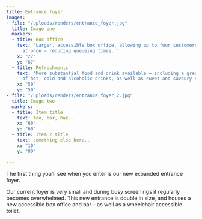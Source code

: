```yaml
---
title: Entrance foyer
images:
- file: "/uploads/renders/entrance_foyer.jpg"
  title: Image one
  markers:
  - title: Box office
    text: 'Larger, accessible box office, allowing up to four customers to be served
      at once – reducing queueing times. '
    x: "27"
    y: "67"
  - title: Refreshments
    text: 'More substantial food and drink available – including a greater variety
      of hot, cold and alcoholic drinks, as well as sweet and savoury snacks. '
    x: "50"
    y: "50"
- file: "/uploads/renders/entrance_foyer_2.jpg"
  title: Image two
  markers:
  - title: Item title
    text: foo, bar, baz...
    x: "60"
    y: "60"
  - title: Item 2 title
    text: something else here...
    x: "10"
    y: "80"

---
```

The first thing you’ll see when you enter is our new expanded entrance foyer.

Our current foyer is very small and during busy screenings it regularly becomes overwhelmed. This new entrance is double in size, and houses a new accessible box office and bar – as well as a wheelchair accessible toilet.